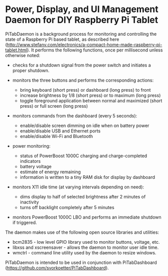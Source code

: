 # Power, Display, and UI Management Daemon for DIY Raspberry Pi Tablet

PiTabDaemon is a background process for monitoring and controlling the state of
a Raspberry Pi based tablet, as described here (http://www.stefanv.com/electronics/a-compact-home-made-raspberry-pi-tablet.html). It performs
the following functions, once per millisecond unless otherwise noted:

* checks for a shutdown signal from the power switch and initiates a proper shutdown.
* monitors the three buttons and performs the corresponding actions:

    * bring keyboard (short press) or dashboard (long press) to front
    * increase brightness by 1/8 (short press) or to maximum (long press)
    * toggle foreground application between normal and maximized (short press) or full screen (long press)

* monitors commands from the dashboard (every 5 seconds):

    * enable/disable screen dimming on idle when on battery power
    * enable/disable USB and Ethernet ports
    * enable/disable Wi-Fi and Bluetooth

* power monitoring:

    * status of PowerBoost 1000C charging and charge-completed indicators
    * battery voltage
    * estimate of energy remaining
    * information is written to a tiny RAM disk for display by dashboard

* monitors X11 idle time (at varying intervals depending on need):

    * dims display to half of selected brightness after 2 minutes of inactivity
    * turns off backlight completely after 5 minutes

* monitors PowerBoost 1000C LBO and performs an immediate shutdown if triggered.

The daemon makes use of the following open source libraries and utilities:

* bcm2835 - low level GPIO library used to monitor buttons, voltage, etc.
* libxss and xscreensaver - allows the daemon to monitor user idle time.
* wmctrl - command line utility used by the daemon to resize windows.

PiTabDaemon is intended to be used in conjunction with PiTabDashboard (https://github.com/svorkoetter/PiTabDashboard).
